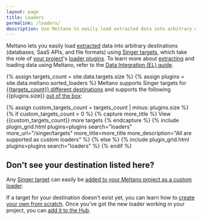 ```yaml
---
layout: page
title: Loaders
permalink: /loaders/
description: Use Meltano to easily load extracted data into arbitrary destinations (databases, SaaS APIs, and file formats) using Singer targets.
---
```


Meltano lets you easily load [extracted](/extractors/) data into arbitrary destinations (databases, SaaS APIs, and file formats) using [Singer targets](/singer/targets/), which take the role of [your project](https://docs.meltano.com/concepts/project)'s [loader plugins](https://docs.meltano.com/concepts/plugins#loaders).
To learn more about [extracting](/loaders/) and loading data using Meltano, refer to the [Data Integration (EL) guide](https://docs.meltano.com/integration.html).

{% assign targets_count = site.data.targets.size %}
{% assign plugins = site.data.meltano.sorted_loaders %}
Meltano supports Singer targets for [{{targets_count}} different destinations](/singer/targets/) and
supports the following {{plugins.size}} [out of the box](https://docs.meltano.com/concepts/plugins#discoverable-plugins):

{% assign custom_targets_count = targets_count | minus: plugins.size %}
{% if custom_targets_count > 0 %}
{% capture more_title %} View {{custom_targets_count}} more targets {% endcapture %}
{% include plugin_grid.html plugins=plugins search="loaders" more_url="/singer/targets" more_title=more_title more_description="All are supported as custom loaders" %}
{% else %}
{% include plugin_grid.html plugins=plugins search="loaders" %}
{% endif %}

## Don't see your destination listed here?

Any [Singer target](/singer/targets) can easily be [added to your Meltano project as a custom loader](https://docs.meltano.com/plugin-management.html#custom-plugins).

If a target for your destination doesn't exist yet, you can learn how to [create your own from scratch](https://github.com/singer-io/getting-started/blob/master/docs/RUNNING_AND_DEVELOPING.md#developing-a-target). Once you've got the new loader working in your project, you can
[add it to the Hub](https://gitlab.com/meltano/hub/-/tree/main/_data/targets).
